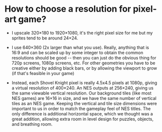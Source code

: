 
# How to choose a resolution for pixel-art game?

* I upscale 320×180 to 1920×1080, it's the right pixel size for me but my sprites tend to be around 24×24.

* I use 640×360 (2x larger than what you use). Really, anything that is 16:9 and can be scaled up by some integer to obtain the common resolutions should be good -- then you can just do the obvious thing for 720p screens, 1080p screens, etc. For other geometries you have to be creative either by adding black bars, or by allowing the viewport to grow (if that's feasible in your game)

* Instead, each Shovel Knight pixel is really 4.5x4.5 pixels at 1080p, giving a virtual resolution of 400×240. An NES outputs at 256×240, giving us the same viewable vertical resolution. Our background tiles (like most NES games) are 16×16 in size, and we have the same number of vertical tiles as an NES game. Keeping the vertical and tile size dimensions were important to us in order to match the gameplay feel of NES titles. The only difference is additional horizontal space, which we thought was a great addition, allowing extra room in level design for puzzles, objects, and breathing room.
